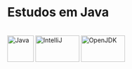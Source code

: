 <h1>Estudos em Java</h1>
<div style="display: inline-block"><br>
  <img align="center" alt="Java" height="60" width="60" src="https://cdn.jsdelivr.net/gh/devicons/devicon/icons/java/java-original.svg" />
  <img align="center" alt="IntelliJ" height="60" width="100" src="https://cdn.jsdelivr.net/gh/devicons/devicon/icons/intellij/intellij-original-wordmark.svg" />
  <img align="center" alt="OpenJDK" height="60" width="100" src="https://meterpreter.org/wp-content/uploads/2020/09/1024px-OpenJDK_logo.png" />
</div>
